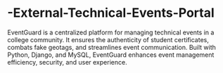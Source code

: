 # -External-Technical-Events-Portal
EventGuard is a centralized platform for managing technical events in a college community. It ensures the authenticity of student certificates, combats fake geotags, and streamlines event communication. Built with Python, Django, and MySQL, EventGuard enhances event management efficiency, security, and user experience.
